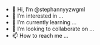 - 👋 Hi, I’m @stephannyyzwgml
- 👀 I’m interested in ...
- 🌱 I’m currently learning ...
- 💞️ I’m looking to collaborate on ...
- 📫 How to reach me ...

<!---
stephannyyzwgml/stephannyyzwgml is a ✨ special ✨ repository because its `README.md` (this file) appears on your GitHub profile.
You can click the Preview link to take a look at your changes.
--->
